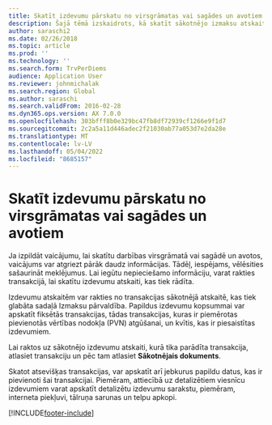 ```yaml
---
title: Skatīt izdevumu pārskatu no virsgrāmatas vai sagādes un avotiem
description: Šajā tēmā izskaidrots, kā skatīt sākotnējo izmaksu atskaiti, kurā tika parādīta transakcija.
author: saraschi2
ms.date: 02/26/2018
ms.topic: article
ms.prod: ''
ms.technology: ''
ms.search.form: TrvPerDiems
audience: Application User
ms.reviewer: johnmichalak
ms.search.region: Global
ms.author: saraschi
ms.search.validFrom: 2016-02-28
ms.dyn365.ops.version: AX 7.0.0
ms.openlocfilehash: 303bfff8b0e329bc47fb8df72939cf1266e9f1d7
ms.sourcegitcommit: 2c2a5a11d446adec2f21030ab77a053d7e2da28e
ms.translationtype: MT
ms.contentlocale: lv-LV
ms.lasthandoff: 05/04/2022
ms.locfileid: "8685157"
---
```

# <a name="view-an-expense-report-from-general-ledger-or-procurement-and-sourcing"></a>Skatīt izdevumu pārskatu no virsgrāmatas vai sagādes un avotiem

Ja izpildāt vaicājumu, lai skatītu darbības virsgrāmatā vai sagādē un avotos, vaicājums var atgriezt pārāk daudz informācijas. Tādēļ, iespējams, vēlēsities sašaurināt meklējumus. Lai iegūtu nepieciešamo informāciju, varat rakties transakcijā, lai skatītu izdevumu atskaiti, kas tiek rādīta.

Izdevumu atskaitēm var rakties no transakcijas sākotnējā atskaitē, kas tiek glabāta sadaļā Izmaksu pārvaldība. Papildus izdevumu kopsummai var apskatīt fiksētās transakcijas, tādas transakcijas, kuras ir piemērotas pievienotās vērtības nodokļa (PVN) atgūšanai, un kvītis, kas ir piesaistītas izdevumiem.

Lai raktos uz sākotnējo izdevumu atskaiti, kurā tika parādīta transakcija, atlasiet transakciju un pēc tam atlasiet **Sākotnējais dokuments**.

Skatot atsevišķas transakcijas, var apskatīt arī jebkurus papildu datus, kas ir pievienoti šai transakcijai. Piemēram, attiecībā uz detalizētiem viesnīcu izdevumiem varat apskatīt detalizētu izdevumu sarakstu, piemēram, interneta piekļuvi, tālruņa sarunas un telpu apkopi.


[!INCLUDE[footer-include](../includes/footer-banner.md)]
